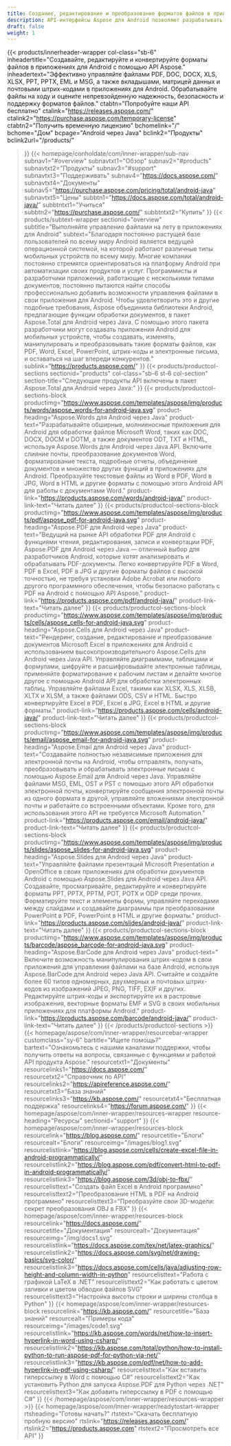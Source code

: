 ```yaml
---
title: Создание, редактирование и преобразование форматов файлов в приложениях для Android
description: API-интерфейсы Aspose для Android позволяют разрабатывать безопасные и надежные приложения для Android для обработки PDF-файлов, текстовых документов, электронных таблиц, презентаций, штрих-кодов и электронных писем.
draft: false
weight: 1
---
```

{{< products/innerheader-wrapper col-class="sb-6"
  inheadertitle="Создавайте, редактируйте и конвертируйте форматы файлов в приложениях для Android с помощью API Aspose."
  inheadertext="Эффективно управляйте файлами PDF, DOC, DOCX, XLS, XLSX, PPT, PPTX, EML и MSG, а также вкладышами, матрицей данных и почтовыми штрих-кодами в приложениях для Android. Обрабатывайте файлы на ходу и оцените непревзойденную надежность, безопасность и поддержку форматов файлов."
  ctabtn="Попробуйте наши API бесплатно"
  ctalink="https://releases.aspose.com/"
  ctalink2="https://purchase.aspose.com/temporary-license"
  ctabtn2="Получить временную лицензию"
  bchomelink="/"
  bchome="Дом"
  bcpage="Android через Java"
  bclink2="Продукты"
  bclink2url="/products/"
>}}
  {{< homepage/conholdate/com/inner-wrapper/sub-nav 
subnav1="#overview"
subnavtxt1="Обзор" 
subnav2="#products"
subnavtxt2="Продукты" 
subnav3="#support"
subnavtxt3="Поддерживать" 
subnav4="https://docs.aspose.com/"
subnavtxt4="Документы" 
subnav5="https://purchase.aspose.com/pricing/total/android-java"
subnavtxt5="Цены" 
subbtn1="https://docs.aspose.com/total/android-java/"
subbtntxt1="Учиться"
subbtn2="https://purchase.aspose.com/"
subbtntxt2="Купить"
>}}
   {{< products/subtext-wrapper
   sectionid="overview" 
   subtitle="Выполняйте управление файлами на лету в приложениях для Android"
   subtext="Благодаря постоянно растущей базе пользователей по всему миру Android является ведущей операционной системой, на которой работают различные типы мобильных устройств по всему миру. Многие компании постоянно стремятся ориентироваться на платформу Android при автоматизации своих продуктов и услуг. Программисты и разработчики приложений, работающие с несколькими типами документов, постоянно пытаются найти способы профессионально добавить возможности управления файлами в свои приложения для Android. Чтобы удовлетворить это и другие подобные требования, Aspose объединила библиотеки Android, предлагающие функции обработки документов, в пакет Aspose.Total для Android через Java. С помощью этого пакета разработчики могут создавать приложения Android для мобильных устройств, чтобы создавать, изменять, манипулировать и преобразовывать такие форматы файлов, как PDF, Word, Excel, PowerPoint, штрих-коды и электронные письма, и оставаться на шаг впереди конкурентов."
   sublink="https://products.aspose.com/"
>}} 
{{< products/productcol-sections
sectionid="products" 
col-class="sb-6 st-6 col-section"
section-title="Следующие продукты API включены в пакет Aspose.Total для Android через Java:"
>}}
{{< products/productcol-sections-block
productimg="https://www.aspose.com/templates/aspose/img/products/words/aspose_words-for-android-java.svg"
product-heading="Aspose.Words для Android через Java"
product-text="Разрабатывайте обширные, молниеносные приложения для Android для обработки файлов Microsoft Word, таких как DOC, DOCX, DOCM и DOTM, а также документов ODT, TXT и HTML, используя Aspose.Words для Android через Java API. Включите слияние почты, преобразование документов Word, форматирование текста, подробные отчеты, объединение документов и множество других функций в приложениях для Android. Преобразуйте текстовые файлы из Word в PDF, Word в JPG, Word в HTML и другие форматы с помощью этого Android API для работы с документами Word."
product-link="https://products.aspose.com/words/android-java/" 
product-link-text="Читать далее"
>}}
{{< products/productcol-sections-block
productimg="https://www.aspose.com/templates/aspose/img/products/pdf/aspose_pdf-for-android-java.svg"
product-heading="Aspose.PDF для Android через Java"
product-text="Ведущий на рынке API обработки PDF для Android с функциями чтения, редактирования, записи и конвертации PDF, Aspose.PDF для Android через Java — отличный выбор для разработчиков Android, которые хотят анализировать и обрабатывать PDF-документы. Легко конвертируйте PDF в Word, PDF в Excel, PDF в JPG и другие форматы файлов с высокой точностью, не требуя установки Adobe Acrobat или любого другого программного обеспечения, чтобы безопасно работать с PDF на Android с помощью API Aspose."
product-link="https://products.aspose.com/pdf/android-java/" 
product-link-text="Читать далее"
>}}
{{< products/productcol-sections-block
productimg="https://www.aspose.com/templates/aspose/img/products/cells/aspose_cells-for-android-java.svg"
product-heading="Aspose.Cells для Android через Java"
product-text="Рендеринг, создание, редактирование и преобразование документов Microsoft Excel в приложениях для Android с использованием высокопроизводительного Aspose.Cells для Android через Java API. Управляйте диаграммами, таблицами и формулами, шифруйте и расшифровывайте электронные таблицы, применяйте форматирование к рабочим листам и делайте многое другое с помощью Android API для обработки электронных таблиц. Управляйте файлами Excel, такими как XLSX, XLS, XLSB, XLTX и XLSM, а также файлами ODS, CSV и HTML. Быстро конвертируйте Excel в PDF, Excel в JPG, Excel в HTML и другие форматы."
product-link="https://products.aspose.com/cells/android-java/" 
product-link-text="Читать далее"
>}}
{{< products/productcol-sections-block
productimg="https://www.aspose.com/templates/aspose/img/products/email/aspose_email-for-android-java.svg"
product-heading="Aspose.Email для Android через Java"
product-text="Создавайте полностью независимые приложения для электронной почты на Android, чтобы отправлять, получать, преобразовывать и обрабатывать электронные письма с помощью Aspose.Email для Android через Java. Управляйте файлами MSG, EML, OST и PST с помощью этого API обработки электронной почты, конвертируйте сообщения электронной почты из одного формата в другой, управляйте вложениями электронной почты и работайте со встроенными объектами. Кроме того, для использования этого API не требуется Microsoft Automation."
product-link="https://products.aspose.com/email/android-java/" 
product-link-text="Читать далее"
>}}
{{< products/productcol-sections-block
productimg="https://www.aspose.com/templates/aspose/img/products/slides/aspose_slides-for-android-java.svg"
product-heading="Aspose.Slides для Android через Java"
product-text="Управляйте файлами презентаций Microsoft Presentation и OpenOffice в своих приложениях для обработки документов Android с помощью Aspose.Slides для Android через Java API. Создавайте, просматривайте, редактируйте и конвертируйте форматы PPT, PPTX, PPTM, POT, POTX и ODP среди прочих. Форматируйте текст и элементы формы, управляйте переходами между слайдами и создавайте диаграммы при преобразовании PowerPoint в PDF, PowerPoint в HTML и другие форматы."
product-link="https://products.aspose.com/slides/android-java/" 
product-link-text="Читать далее"
>}}
{{< products/productcol-sections-block
productimg="https://www.aspose.com/templates/aspose/img/products/barcode/aspose_barcode-for-android-java.svg"
product-heading="Aspose.BarCode для Android через Java"
product-text=" Включите возможность манипулирования штрих-кодом в свои приложения для управления файлами на базе Android, используя Aspose.BarCode для Android через Java API. Считайте и создайте более 60 типов одномерных, двухмерных и почтовых штрих-кодов из изображений JPEG, PNG, TIFF, EXIF и других. Редактируйте штрих-коды и экспортируйте их в растровые изображения, векторные форматы EMF и SVG в своих мобильных приложениях для платформы Android."
product-link="https://products.aspose.com/barcode/android-java/" 
product-link-text="Читать далее"
>}} 
{{< /products/productcol-sections >}}
{{< homepage/aspose/com/inner-wrapper/resourcebar-wrapper
customclass="sy-6"
bartitle="Ищете помощь?"
bartext="Ознакомьтесь с нашими каналами поддержки, чтобы получить ответы на вопросы, связанные с функциями и работой API продукта Aspose."
resourcetxt1="Документы"
resourcelinks1="https://docs.aspose.com/"
resourcetxt2="Справочник по API"
resourcelinks2="https://apireference.aspose.com/"
resourcetxt3="База знаний"
resourcelinks3="https://kb.aspose.com/"
resourcetxt4="Бесплатная поддержка"
resourcelinks4="https://forum.aspose.com/"
>}}
{{< homepage/aspose/com/inner-wrapper/resources-wrapper
resource-heading="Ресурсы"
sectionid="support"
>}}
{{< homepage/aspose/com/inner-wrapper/resources-block
resourcelink="https://blog.aspose.com/"
resourcetitle="Блоги"
resourcealt="Блоги"
resourceimg="/images/blog1.svg"
resourcelistlink="https://blog.aspose.com/cells/create-excel-file-in-android-programmatically/"
resourcelistlink2="https://blog.aspose.com/pdf/convert-html-to-pdf-in-android-programmatically/"
resourcelistlink3="https://blog.aspose.com/3d/obj-to-fbx/"
resourcelisttext="Создать файл Excel в Android программно"
resourcelisttext2="Преобразование HTML в PDF на Android программно"
resourcelisttext3="Преобразуйте свои 3D-модели: секрет преобразования OBJ в FBX"
>}}
{{< homepage/aspose/com/inner-wrapper/resources-block
resourcelink="https://docs.aspose.com/"
resourcetitle="Документация"
resourcealt="Документация"
resourceimg="/img/docs1.svg"
resourcelistlink="https://docs.aspose.com/tex/net/latex-graphics/"
resourcelistlink2="https://docs.aspose.com/svg/net/drawing-basics/svg-color/"
resourcelistlink3="https://docs.aspose.com/cells/java/adjusting-row-height-and-column-width-in-python"
resourcelisttext="Работа с графикой LaTeX в .NET"
resourcelisttext2="Как работать с цветом заливки и цветом обводки файлов SVG"
resourcelisttext3="Настройка высоты строки и ширины столбца в Python"
>}}
{{< homepage/aspose/com/inner-wrapper/resources-block
resourcelink="https://kb.aspose.com/"
resourcetitle="База знаний"
resourcealt="Примеры кода"
resourceimg="/images/code1.svg"
resourcelistlink="https://kb.aspose.com/words/net/how-to-insert-hyperlink-in-word-using-csharp/"
resourcelistlink2="https://kb.aspose.com/total/python/how-to-install-python-to-run-aspose-pdf-for-python-via-net/"
resourcelistlink3="https://kb.aspose.com/pdf/net/how-to-add-hyperlink-in-pdf-using-csharp/"
resourcelisttext="Как вставить гиперссылку в Word с помощью C#"
resourcelisttext2="Как установить Python для запуска Aspose.PDF для Python через .NET"
resourcelisttext3="Как добавить гиперссылку в PDF с помощью C#"
>}}
{{< /homepage/aspose/com/inner-wrapper/resources-wrapper >}}
{{< homepage/aspose/com/inner-wrapper/readytostart-wrapper
rtsheading="Готовы начать?"
rtstext="Скачать бесплатную пробную версию"
rtslink="https://releases.aspose.com/"
rtslink2="https://products.aspose.com"
rtstext2="Просмотреть все API"
>}}
